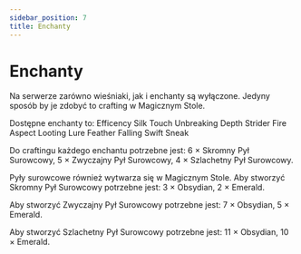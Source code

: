 ```yaml
---
sidebar_position: 7
title: Enchanty
---
```

# Enchanty

Na serwerze zarówno wieśniaki, jak i enchanty są wyłączone. Jedyny sposób by je zdobyć to crafting w Magicznym Stole.

Dostępne enchanty to:
Efficency
Silk Touch
Unbreaking
Depth Strider
Fire Aspect
Looting
Lure
Feather Falling
Swift Sneak

Do craftingu każdego enchantu potrzebne jest:
6 × Skromny Pył Surowcowy,
5 × Zwyczajny Pył Surowcowy,
4 × Szlachetny Pył Surowcowy.

Pyły surowcowe również wytwarza się w Magicznym Stole.
Aby stworzyć  Skromny Pył Surowcowy potrzebne jest:
3 × Obsydian,
2 × Emerald.

Aby stworzyć Zwyczajny Pył Surowcowy potrzebne jest:
7 × Obsydian,
5 × Emerald.

Aby stworzyć Szlachetny Pył Surowcowy potrzebne jest:
11 × Obsydian,
10 × Emerald.
